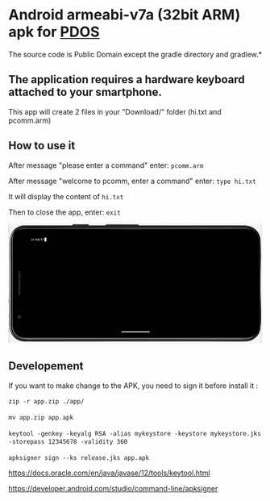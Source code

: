 
# Android armeabi-v7a (32bit ARM) apk for [PDOS](https://pdos.org)

The source code is Public Domain except the gradle directory and gradlew.*

## The application requires a hardware keyboard attached to your smartphone.

This app will create 2 files in your "Download/" folder (hi.txt and pcomm.arm)

## How to use it

After message "please enter a command" enter: ``pcomm.arm``

After message "welcome to pcomm, enter a command" enter: ``type hi.txt``

It will display the content of ``hi.txt``

Then to close the app, enter: ``exit``


![screen](doc/screen.jpg)


## Developement

If you want to make change to the APK, you need to sign it before install it :
```
zip -r app.zip ./app/
 
mv app.zip app.apk

keytool -genkey -keyalg RSA -alias mykeystore -keystore mykeystore.jks -storepass 12345678 -validity 360

apksigner sign --ks release.jks app.apk

```

https://docs.oracle.com/en/java/javase/12/tools/keytool.html

https://developer.android.com/studio/command-line/apksigner


